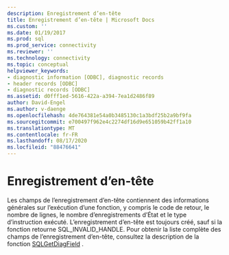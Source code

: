 ```yaml
---
description: Enregistrement d’en-tête
title: Enregistrement d’en-tête | Microsoft Docs
ms.custom: ''
ms.date: 01/19/2017
ms.prod: sql
ms.prod_service: connectivity
ms.reviewer: ''
ms.technology: connectivity
ms.topic: conceptual
helpviewer_keywords:
- diagnostic information [ODBC], diagnostic records
- header records [ODBC]
- diagnostic records [ODBC]
ms.assetid: d0fff1ed-5616-422a-a394-7ea1d2486f89
author: David-Engel
ms.author: v-daenge
ms.openlocfilehash: 4de764381e54a0b3485130c1a3bdf25b2a9bf9fa
ms.sourcegitcommit: e700497f962e4c2274df16d9e651059b42ff1a10
ms.translationtype: MT
ms.contentlocale: fr-FR
ms.lasthandoff: 08/17/2020
ms.locfileid: "88476641"
---
```

# <a name="header-record"></a>Enregistrement d’en-tête
Les champs de l’enregistrement d’en-tête contiennent des informations générales sur l’exécution d’une fonction, y compris le code de retour, le nombre de lignes, le nombre d’enregistrements d’État et le type d’instruction exécuté. L’enregistrement d’en-tête est toujours créé, sauf si la fonction retourne SQL_INVALID_HANDLE. Pour obtenir la liste complète des champs de l’enregistrement d’en-tête, consultez la description de la fonction [SQLGetDiagField](../../../odbc/reference/syntax/sqlgetdiagfield-function.md) .
